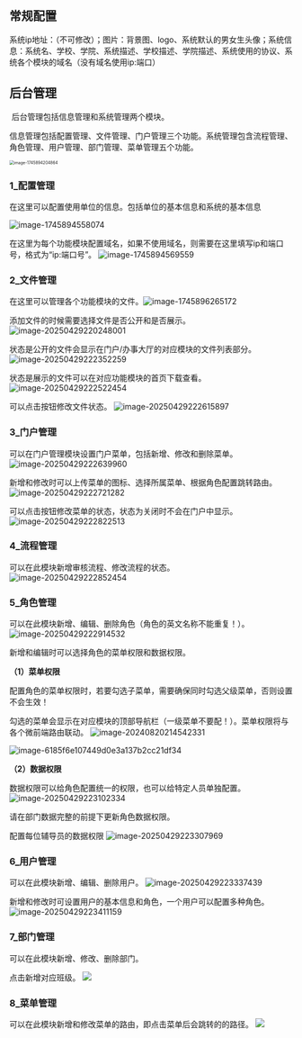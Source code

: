 ## 常规配置

系统ip地址：（不可修改）；图片：背景图、logo、系统默认的男女生头像；系统信息：系统名、学校、学院、系统描述、学校描述、学院描述、系统使用的协议、系统各个模块的域名（没有域名使用ip:端口）

## 后台管理

​		后台管理包括信息管理和系统管理两个模块。

信息管理包括配置管理、文件管理、门户管理三个功能。系统管理包含流程管理、角色管理、用户管理、部门管理、菜单管理五个功能。

<img src="https://raw.githubusercontent.com/HEBUTA219/TyporaPic/main/1745894204864.jpg" alt="image-1745894204864" style="zoom:50%;" />

### 1_配置管理

在这里可以配置使用单位的信息。包括单位的基本信息和系统的基本信息

![image-1745894558074](https://raw.githubusercontent.com/HEBUTA219/TyporaPic/main/1745894558074.jpg)


在这里为每个功能模块配置域名，如果不使用域名，则需要在这里填写ip和端口号，格式为“ip:端口号”。
![image-1745894569559](https://raw.githubusercontent.com/HEBUTA219/TyporaPic/main/1745894569559.jpg)

### 2_文件管理

在这里可以管理各个功能模块的文件。![image-1745896265172](https://raw.githubusercontent.com/HEBUTA219/TyporaPic/main/1745896265172.jpg)

添加文件的时候需要选择文件是否公开和是否展示。![image-20250429220248001](https://raw.githubusercontent.com/HEBUTA219/TyporaPic/main/image-20250429220248001.png)

状态是公开的文件会显示在门户/办事大厅的对应模块的文件列表部分。
![image-20250429222352259](https://raw.githubusercontent.com/HEBUTA219/TyporaPic/main/image-20250429222352259.png)

状态是展示的文件可以在对应功能模块的首页下载查看。
![image-20250429222522454](https://raw.githubusercontent.com/HEBUTA219/TyporaPic/main/image-20250429222522454.png)

可以点击按钮修改文件状态。
![image-20250429222615897](https://raw.githubusercontent.com/HEBUTA219/TyporaPic/main/image-20250429222615897.png)

### 3_门户管理

可以在门户管理模块设置门户菜单，包括新增、修改和删除菜单。
![image-20250429222639960](https://raw.githubusercontent.com/HEBUTA219/TyporaPic/main/image-20250429222639960.png)

新增和修改时可以上传菜单的图标、选择所属菜单、根据角色配置跳转路由。
![image-20250429222721282](https://raw.githubusercontent.com/HEBUTA219/TyporaPic/main/image-20250429222721282.png)

可以点击按钮修改菜单的状态，状态为关闭时不会在门户中显示。
![image-20250429222822513](https://raw.githubusercontent.com/HEBUTA219/TyporaPic/main/image-20250429222822513.png)

### 4_流程管理

可以在此模块新增审核流程、修改流程的状态。
![image-20250429222852454](https://raw.githubusercontent.com/HEBUTA219/TyporaPic/main/image-20250429222852454.png)

### 5_角色管理

可以在此模块新增、编辑、删除角色（角色的英文名称不能重复！）。
![image-20250429222914532](https://raw.githubusercontent.com/HEBUTA219/TyporaPic/main/image-20250429222914532.png)

新增和编辑时可以选择角色的菜单权限和数据权限。

**（1）菜单权限**

配置角色的菜单权限时，若要勾选子菜单，需要确保同时勾选父级菜单，否则设置不会生效！

勾选的菜单会显示在对应模块的顶部导航栏（一级菜单不要配！）。菜单权限将与各个微前端路由联动。
![image-20240820214542331](https://hebuta219.github.io/images/image-20240820214542331.png)


![image-6185f6e107449d0e3a137b2cc21df34](https://raw.githubusercontent.com/HEBUTA219/TyporaPic/main/6185f6e107449d0e3a137b2cc21df34.png)

**（2）数据权限**

数据权限可以给角色配置统一的权限，也可以给特定人员单独配置。
![image-20250429223102334](https://raw.githubusercontent.com/HEBUTA219/TyporaPic/main/image-20250429223102334.png)

请在部门数据完整的前提下更新角色数据权限。

配置每位辅导员的数据权限
![image-20250429223307969](https://raw.githubusercontent.com/HEBUTA219/TyporaPic/main/image-20250429223307969.png)

### 6_用户管理

可以在此模块新增、编辑、删除用户。
![image-20250429223337439](https://raw.githubusercontent.com/HEBUTA219/TyporaPic/main/image-20250429223337439.png)

新增和修改时可设置用户的基本信息和角色，一个用户可以配置多种角色。
![image-20250429223411159](https://raw.githubusercontent.com/HEBUTA219/TyporaPic/main/image-20250429223411159.png)

### 7_部门管理

可以在此模块新增、修改、删除部门。

点击新增对应班级。
![](https://raw.githubusercontent.com/HEBUTA219/TyporaPic/main/20250429224307.png)

### 8_菜单管理

可以在此模块新增和修改菜单的路由，即点击菜单后会跳转的的路径。
![](https://raw.githubusercontent.com/HEBUTA219/TyporaPic/main/20250429224346.png)




